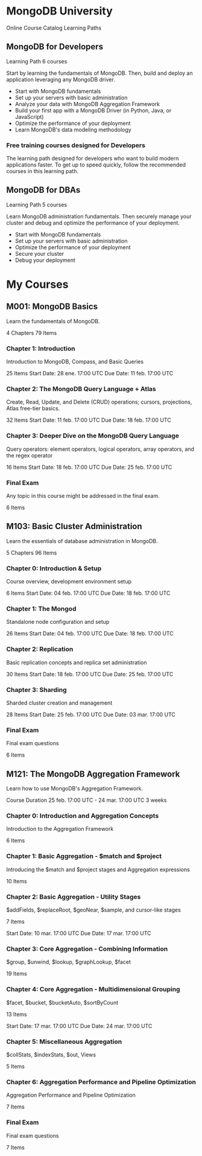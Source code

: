 
# MongoDB University

Online Course Catalog
Learning Paths

## MongoDB for Developers 

Learning Path
6 courses

Start by learning the fundamentals of MongoDB. Then, build and deploy an application leveraging any MongoDB driver.

* Start with MongoDB fundamentals
* Set up your servers with basic administration
* Analyze your data with MongoDB Aggregation Framework
* Build your first app with a MongoDB Driver (in Python, Java, or JavaScript)
* Optimize the performance of your deployment
* Learn MongoDB's data modeling methodology

### Free training courses designed for Developers

The learning path designed for developers who want to build modern applications faster. To get up to speed quickly, follow the recommended courses in this learning path.

## MongoDB for DBAs 

Learning Path
5 courses

Learn MongoDB administration fundamentals. Then securely manage your cluster and debug and optimize the performance of your deployment.

* Start with MongoDB fundamentals
* Set up your servers with basic administration
* Optimize the performance of your deployment
* Secure your cluster
* Debug your deployment


# My Courses

## M001: MongoDB Basics
Learn the fundamentals of MongoDB.

4 Chapters
79 Items

### Chapter 1: Introduction
Introduction to MongoDB, Compass, and Basic Queries

25 Items
Start Date: 28 ene. 17:00 UTC
Due Date: 11 feb. 17:00 UTC

### Chapter 2: The MongoDB Query Language + Atlas
Create, Read, Update, and Delete (CRUD) operations; cursors, projections, Atlas free-tier basics.

32 Items
Start Date: 11 feb. 17:00 UTC
Due Date: 18 feb. 17:00 UTC

### Chapter 3: Deeper Dive on the MongoDB Query Language
Query operators: element operators, logical operators, array operators, and the regex operator

16 Items
Start Date: 18 feb. 17:00 UTC
Due Date: 25 feb. 17:00 UTC

### Final Exam
Any topic in this course might be addressed in the final exam.

6 Items

## M103: Basic Cluster Administration
Learn the essentials of database administration in MongoDB.

5 Chapters
96 Items

### Chapter 0: Introduction & Setup
Course overview, development environment setup

6 Items
Start Date: 04 feb. 17:00 UTC
Due Date:  18 feb. 17:00 UTC

### Chapter 1: The Mongod
Standalone node configuration and setup

26 Items
Start Date: 04 feb. 17:00 UTC
Due Date:  18 feb. 17:00 UTC


### Chapter 2: Replication
Basic replication concepts and replica set administration

30 Items
Start Date: 18 feb. 17:00 UTC
Due Date:  25 feb. 17:00 UTC

### Chapter 3: Sharding
Sharded cluster creation and management

28 Items
Start Date: 25 feb. 17:00 UTC
Due Date:  03 mar. 17:00 UTC

### Final Exam
Final exam questions

6 Items

## M121: The MongoDB Aggregation Framework

Learn how to use MongoDB's Aggregation Framework.

Course Duration
25 feb. 17:00 UTC - 24 mar. 17:00 UTC
3 weeks

### Chapter 0: Introduction and Aggregation Concepts
Introduction to the Aggregation Framework

6 Items

### Chapter 1: Basic Aggregation - $match and $project
Introducing the $match and $project stages and Aggregation expressions

10 Items 

### Chapter 2: Basic Aggregation - Utility Stages
$addFields, $replaceRoot, $geoNear, $sample, and cursor-like stages

7 Items

Start Date: 10 mar. 17:00 UTC
Due Date:  17 mar. 17:00 UTC

### Chapter 3: Core Aggregation - Combining Information
$group, $unwind, $lookup, $graphLookup, $facet

19 Items

### Chapter 4: Core Aggregation - Multidimensional Grouping
$facet, $bucket, $bucketAuto, $sortByCount

13 Items

Start Date: 17 mar. 17:00 UTC
Due Date:  24 mar. 17:00 UTC

### Chapter 5: Miscellaneous Aggregation
$collStats, $indexStats, $out, Views

5 Items

### Chapter 6: Aggregation Performance and Pipeline Optimization
Aggregation Performance and Pipeline Optimization

7 Items

### Final Exam
Final exam questions

7 Items
